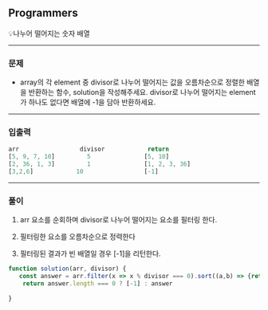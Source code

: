 ## Programmers

💡나누어 떨어지는 숫자 배열

-----
### 문제 

- array의 각 element 중 divisor로 나누어 떨어지는 값을 오름차순으로 정렬한 배열을 반환하는 함수, solution을 작성해주세요. divisor로 나누어 떨어지는 element가 하나도 없다면 배열에 -1을 담아 반환하세요.

-----

### 입출력

```js
arr             	divisor	           return
[5, 9, 7, 10]	      5	              [5, 10]
[2, 36, 1, 3]	      1	              [1, 2, 3, 36]
[3,2,6]	           10	              [-1]
```



---

### 풀이

1. arr 요소를 순회하며 divisor로 나누어 떨어지는 요소를 필터링 한다.

2. 필터링한 요소를 오름차순으로 정력한다

3. 필터링된 결과가 빈 배열일 경우 [-1]을 리턴한다.

   

```js 
function solution(arr, divisor) {
   const answer = arr.filter(x => x % divisor === 0).sort((a,b) => {return a-b});
    return answer.length === 0 ? [-1] : answer 
  
}

```

